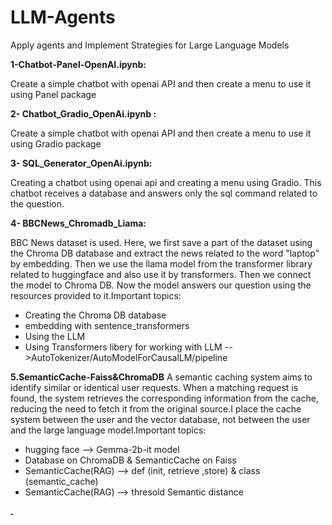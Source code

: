 # LLM-Agents

 Apply agents and Implement Strategies for Large Language Models


**1-Chatbot-Panel-OpenAI.ipynb:**

Create a simple chatbot with openai API and then create a menu to use it using Panel package

**2- Chatbot_Gradio_OpenAi.ipynb :** 

Create a simple chatbot with openai API and then create a menu to use it using Gradio package

**3- SQL_Generator_OpenAi.ipynb:**

Creating a chatbot using openai api and creating a menu using Gradio. This chatbot receives a database and answers only the sql command related to the question.

**4- BBCNews_Chromadb_Liama:**

BBC News dataset is used. Here, we first save a part of the dataset using the Chroma DB database and extract the news related to the word "laptop" by embedding.
Then we use the llama model from the transformer library related to huggingface and also use it by transformers.
Then we connect the model to Chroma DB. Now the model answers our question using the resources provided to it.Important topics:
- Creating the Chroma DB database
- embedding with sentence_transformers
- Using the LLM 
- Using Transformers libery for working with LLM -->AutoTokenizer/AutoModelForCausalLM/pipeline

**5.SemanticCache-Faiss&ChromaDB**
A semantic caching system aims to identify similar or identical user requests. When a matching request is found, the system retrieves the corresponding information from the cache, reducing the need to fetch it from the original source.I place the cache system between the user and the vector database, not between the user and the large language model.Important topics:
-  hugging face --> Gemma-2b-it model 
-  Database on ChromaDB & SemanticCache on Faiss
-  SemanticCache(RAG) --> def (init, retrieve ,store) & class (semantic_cache)
-  SemanticCache(RAG) --> thresold Semantic distance
  
ـ
